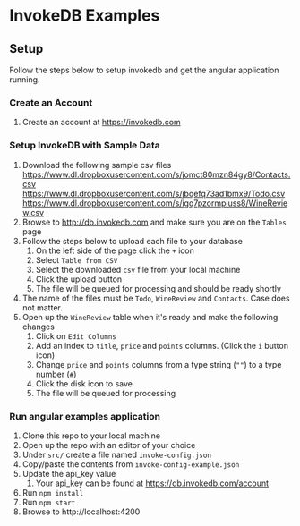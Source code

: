 # InvokeDB Examples

## Setup
Follow the steps below to setup invokedb and get the angular application running.

### Create an Account
1. Create an account at https://invokedb.com

### Setup InvokeDB with Sample Data
1. Download the following sample csv files
    https://www.dl.dropboxusercontent.com/s/jomct80mzn84gy8/Contacts.csv  
    https://www.dl.dropboxusercontent.com/s/jbqefq73ad1bmx9/Todo.csv  
    https://www.dl.dropboxusercontent.com/s/igq7pzormpiuss8/WineReview.csv  
1. Browse to http://db.invokedb.com and make sure you are on the `Tables` page
2. Follow the steps below to upload each file to your database
   1. On the left side of the page click the `+` icon
   2. Select `Table from CSV`
   3. Select the downloaded `csv` file from your local machine
   4. Click the upload button
   5. The file will be queued for processing and should be ready shortly
3. The name of the files must be `Todo`, `WineReview` and `Contacts`. Case does not matter.
4. Open up the `WineReview` table when it's ready and make the following changes
   1. Click on `Edit Columns`
   2. Add an index to `title`, `price` and `points` columns. (Click the `i` button icon)
   3. Change `price` and `points` columns from a type string (`""`) to a type number (`#`)
   4. Click the disk icon to save
   5. The file will be queued for processing

### Run angular examples application
1. Clone this repo to your local machine
2. Open up the repo with an editor of your choice
3. Under `src/` create a file named `invoke-config.json`
4. Copy/paste the contents from `invoke-config-example.json`
5. Update the api_key value
   1. Your api_key can be found at https://db.invokedb.com/account
6. Run `npm install`
7. Run `npm start`
8. Browse to http://localhost:4200